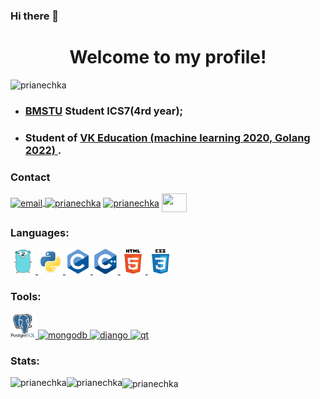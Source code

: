 ### Hi there 👋

<!--
**prianechka/prianechka** is a ✨ _special_ ✨ repository because its `README.md` (this file) appears on your GitHub profile.

Here are some ideas to get you started:

- 🔭 I’m currently working on ...
- 🌱 I’m currently learning ...
- 👯 I’m looking to collaborate on ...
- 🤔 I’m looking for help with ...
- 💬 Ask me about ...
- 📫 How to reach me: ...
- 😄 Pronouns: ...
- ⚡ Fun fact: ...
-->

<h1 align="center">Welcome to my profile!</h1>

<p align="left"> <img src="https://komarev.com/ghpvc/?username=prianechka&label=Profile%20views&color=0e75b6&style=flat" alt="prianechka" /> </p>

* <h3 align="left"><a href="https://www.bmstu.ru/" >BMSTU</a> Student ICS7(4rd year);</h3>

* <h3 align="left">Student of <a href="https://park.vk.company/" >VK Education (machine learning 2020, Golang 2022) </a>.</h3>

<h3 align="left">Contact</h3>
<p align="left">
<a href="mailto: mrpriany@mail.ru"> <img src="https://user-images.githubusercontent.com/55987935/168389280-a384acf5-7cd9-41eb-8a8c-1809bcaf81f4.png" alt="email" align="center" width="40" height="40"/> </a>
<a href="https://instagram.com/prianechka" target="blank"><img align="center" src="https://raw.githubusercontent.com/rahuldkjain/github-profile-readme-generator/master/src/images/icons/Social/instagram.svg" alt="prianechka" height="30" width="40" /></a>
  <a href="https://vk.com/mrpriany" target="blank"><img align="center" src="https://raw.githubusercontent.com/rahuldkjain/github-profile-readme-generator/master/src/images/icons/Social/vk.svg" alt="prianechka" height="30" width="40" /></a>
<a href="https://t.me/pr1any" target="blank"><img align="center" src="https://www.svgrepo.com/show/303292/telegram-logo.svg" height="30" width="40" /></a>

<h3 align="left">Languages:</h3>
<p align="left"> <a href="https://golang.org" target="_blank"> <img src="https://raw.githubusercontent.com/devicons/devicon/master/icons/go/go-original.svg" alt="go" width="40" height="40"/> 
<a href="https://www.python.org" target="_blank"> <img src="https://raw.githubusercontent.com/devicons/devicon/master/icons/python/python-original.svg" alt="python" width="40" height="40"/> 
<a href="https://www.cprogramming.com/" target="_blank"> <img src="https://raw.githubusercontent.com/devicons/devicon/master/icons/c/c-original.svg" alt="c" width="40" height="40"/> </a> 
<a href="https://www.w3schools.com/cpp/" target="_blank"> <img src="https://raw.githubusercontent.com/devicons/devicon/master/icons/cplusplus/cplusplus-original.svg" alt="cplusplus" width="40" height="40"/> 
<a href="https://www.w3.org/html/" target="_blank"> <img src="https://raw.githubusercontent.com/devicons/devicon/master/icons/html5/html5-original-wordmark.svg" alt="html5" width="40" height="40"/> 
<a href="https://www.w3schools.com/css/" target="_blank"> <img src="https://raw.githubusercontent.com/devicons/devicon/master/icons/css3/css3-original-wordmark.svg" alt="css3" width="40" height="40"/> </a>  </a>  </p>

<h3 align="left">Tools:</h3>
<a href="https://www.postgresql.org" target="_blank"> <img src="https://raw.githubusercontent.com/devicons/devicon/master/icons/postgresql/postgresql-original-wordmark.svg" alt="postgresql" width="40" height="40"/> </a> </a> 
<a href="https://www.mongodb.com/" target="_blank"> <img src="https://cdn.jsdelivr.net/gh/devicons/devicon/icons/mongodb/mongodb-original-wordmark.svg" alt="mongodb" width="40" height="40"/> </a> </a> 
<a href="https://www.djangoproject.com/" target="_blank"> <img src="https://cdn.jsdelivr.net/gh/devicons/devicon/icons/django/django-plain.svg" alt="django" width="40" height="40"/> </a>
<a href="https://www.qt.io/" target="_blank"> <img src="https://upload.wikimedia.org/wikipedia/commons/0/0b/Qt_logo_2016.svg" alt="qt" width="40" height="40"/> </a>
 </a>

<h3 align="left">Stats:</h3>
<p><img align="left" src="https://github-readme-stats.vercel.app/api?username=prianechka&show_icons=true&locale=en&title_color=fff&icon_color=79ff97&text_color=9f9f9f&bg_color=151515" alt="prianechka" />
 <img align="center" src="https://github-readme-streak-stats.herokuapp.com/?user=prianechka&theme=dark" alt="prianechka" />
  <img align="left" src="https://github-readme-stats.vercel.app/api/top-langs?username=prianechka&show_icons=true&locale=en&layout=compact&exclude_repo=nirs-5th-sem-bmstu&hide=html,javascript,tex,jupyter%20notebook,makefile&title_color=fff&icon_color=79ff97&text_color=9f9f9f&bg_color=151515" alt="prianechka" />
</p>

